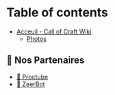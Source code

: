 # Table of contents

* [Acceuil - Call of Craft Wiki](README.md)
  * [Photos](acceuil-call-of-craft-wiki/photos.md)

## 👥 Nos Partenaires <a href="#partners" id="partners"></a>

* [🏰 Proctube](partners/proctube.md)
* [🤖 ZeerBot](partners/zeerbot.md)
